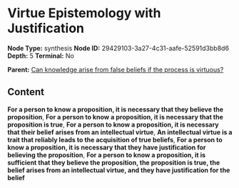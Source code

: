 # Virtue Epistemology with Justification

**Node Type:** synthesis
**Node ID:** 29429103-3a27-4c31-aafe-52591d3bb8d6
**Depth:** 5
**Terminal:** No

**Parent:** [Can knowledge arise from false beliefs if the process is virtuous?](can-knowledge-arise-from-false-beliefs-if-the-process-is-virtuous-antithesis-b68985ed-472f-46b7-af2f-5ee1d7252f4b.md)

## Content

**For a person to know a proposition, it is necessary that they believe the proposition**, **For a person to know a proposition, it is necessary that the proposition is true**, **For a person to know a proposition, it is necessary that their belief arises from an intellectual virtue**, **An intellectual virtue is a trait that reliably leads to the acquisition of true beliefs**, **For a person to know a proposition, it is necessary that they have justification for believing the proposition**, **For a person to know a proposition, it is sufficient that they believe the proposition, the proposition is true, the belief arises from an intellectual virtue, and they have justification for the belief**
